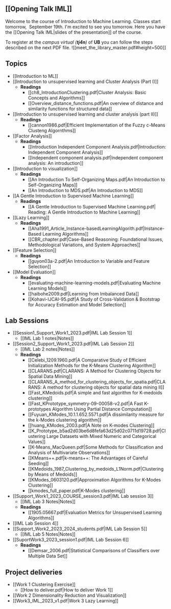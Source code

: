 ## [[Opening Talk IML]]
Welcome to the course of Introduction to Machine Learning. Classes start tomorrow,  September 19th. I'm excited to see you tomorrow. Here you have the [[Opening Talk IML|slides of the presentation]] of the course.

To register at the *campus virtual (**tj4n**)* of **UB** you can follow the steps described on the next PDF file. ![[meet_the_library_master.pdf#height=500]] 

## Topics
- [[Introduction to ML]]
- [[Introduction to unsupervised learning and Cluster Analysis (Part I)]]
	- **Readings**
		- [[ch8_IntroductionClustering.pdf|Cluster Analysis: Basic Concepts and Algorithms]]
		- [[Overview_distance_functions.pdf|An overview of distance and similarity functions for structured data]]
- [[Introduction to unsupervised learning and cluster analysis (part II)]]
	- **Readings**
		- [[cannon1986.pdf|Efficient Implementation of the Fuzzy c-Means Clusteng Algornthms]]
- [[Factor Analysis]]
	- **Readings**
		- [[Introduction Independent Component Analysis.pdf|Introduction: Independent Component Analysis]]
		- [[Independent component analysis.pdf|Independent component analysis: An introduction]]
- [[Introduction to visualization]]
	- **Readings**
		- [[An Introduction To Self-Organizing Maps.pdf|An Introduction to Self-Organizing Maps]]
		- [[An Introduction to MDS.pdf|An Introduction to MDS]]
- [[A Gentle Introduction to Supervised Machine Learning]]
	- **Readings**
		- [[A Gentle Introduction to Supervised Machine Learning.pdf| Reading: A Gentle Introduction to Machine Learning]]
- [[Lazy Learning]]
	- **Readings**
		- [[Aha1991_Article_Instance-basedLearningAlgorith.pdf|Instance-Based Learning Algorithms]]
		- [[CBR_chapter.pdf|Case-Based Reasoning: Foundational Issues, Methodological Variations, and System Approaches]]
- [[Feature Selection]]
	- **Readings**
		- [[guyon03a-2.pdf|An Introduction to Variable and Feature Selection]]
- [[Model Evaluation]]
	- **Readings**
		- [[evaluating-machine-learning-models.pdf|Evaluating Machine Learning Models]]
		- [[haibohe2009.pdf|Learning from Imbalanced Data]]
		- [[Kohavi-IJCAI-95.pdf|A Study of Cross-Validation & Bootstrap for Accuracy Estimation and Model Selection]]
## Lab Sessions
* [[Session1_Support_Work1_2023.pdf|IML Lab Session 1]]
	* [[IML Lab 1 notes|Notes]]
* [[Session2_Support_Work1_2023.pdf|IML Lab Session 2]]
	* [[IML Lab 2 notes|Notes]]
	* **Readings**
		* [[Celebi_1209.1960.pdf|A Comparative Study of Efficient Initialization Methods for the K-Means Clustering Algorithm]]
		* [[CLARANS.pdf|CLARANS: A Method for Clustering Objects for Spatial Data Mining]]
		* [[CLARANS_A_method_for_clustering_objects_for_spatia.pdf|CLARANS: A method for clustering objects for spatial data mining II]]
		* [[Fast_KMedoids.pdf|A simple and fast algorithm for K-medoids clustering]]
		* [[Fast_KPrototype_symmetry-09-00058-v2.pdf|A Fast K-prototypes Algorithm Using Partial Distance Computation]]
		* [[Fuyuan_KModes_10.1.1.652.5571.pdf|A dissimilarity measure for the k-Modes clustering algorithm]]
		* [[huang_KModes_2003.pdf|A Note on  K-modes Clustering]]
		* [[K_Prototype_b5ad2d03be6d8fefa63d25d02c0711d19728.pdf|Clustering Large Datasets with Mixed Numeric and Categorical Values]]
		* [[K-Means_MacQueen.pdf|Some Methods for Classification and Analysis of Multivariate Observations]]
		* [[KMeans++.pdf|k-means++: The Advantages of Careful Seeding]]
		* [[KMedoids_1987_Clustering_by_medoids_L1Norm.pdf|Clustering by Means of Medoids]]
		* [[KModes_0603120.pdf|Approximation Algorithms for K-Modes Clustering]]
		* [[kmodes_full_paper.pdf|K-Modes clustering]]
* [[Support_Work1_2023_COURSE_session3.pdf|IML Lab session 3]]
	* [[IML Lab 3 Notes|Notes]]
	* **Readings**
		* [[1905.05667.pdf|Evaluation Metrics for Unsupervised Learning Algorithms]]
* [[IML Lab Session 4]]
* [[Support_Work2_2023_2024_students.pdf|IML Lab Session 5]]
	* [[IML Lab 5 Notes|Notes]]
* [[SuportWork3_2023_session1.pdf|IML Lab Session 6]]
	* **Readings**
		* [[Demsar_2006.pdf|Statistical Comparisons of Classifiers over Multiple Data Set]]
## Project deliveries
* [[Work 1 Clustering Exercise]]
	* [[How to deliver.pdf|How to deliver Work 1]]
* [[Work 2 Dimensionality Reduction and Visualization]]
* [[Work3_IML_2023_v1.pdf|Work 3 Lazy Learning]]



